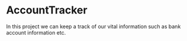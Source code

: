 AccountTracker
==============
In this project we can keep a track of our vital information such as bank account information etc.
